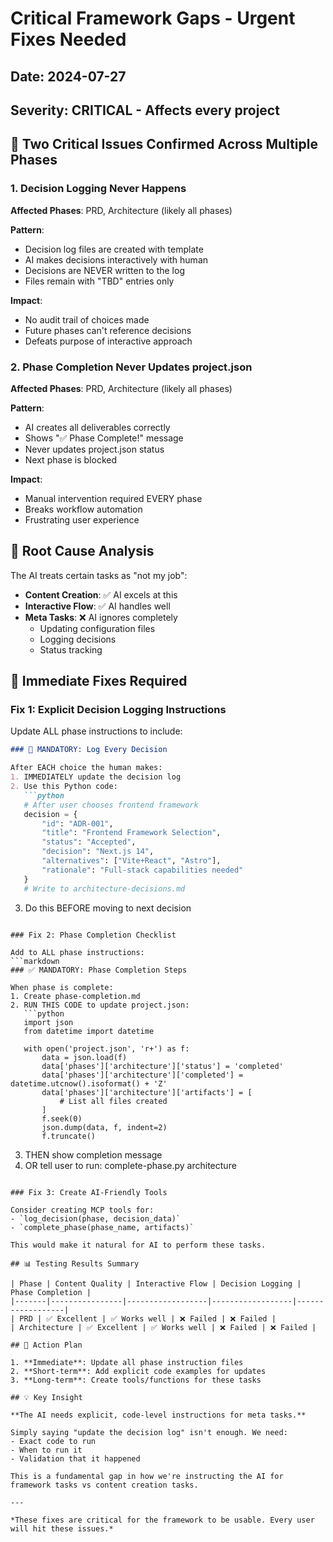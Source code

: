# Critical Framework Gaps - Urgent Fixes Needed

## Date: 2024-07-27
## Severity: CRITICAL - Affects every project

## 🚨 Two Critical Issues Confirmed Across Multiple Phases

### 1. Decision Logging Never Happens
**Affected Phases**: PRD, Architecture (likely all phases)

**Pattern**:
- Decision log files are created with template
- AI makes decisions interactively with human
- Decisions are NEVER written to the log
- Files remain with "TBD" entries only

**Impact**:
- No audit trail of choices made
- Future phases can't reference decisions
- Defeats purpose of interactive approach

### 2. Phase Completion Never Updates project.json
**Affected Phases**: PRD, Architecture (likely all phases)

**Pattern**:
- AI creates all deliverables correctly
- Shows "✅ Phase Complete!" message
- Never updates project.json status
- Next phase is blocked

**Impact**:
- Manual intervention required EVERY phase
- Breaks workflow automation
- Frustrating user experience

## 🎯 Root Cause Analysis

The AI treats certain tasks as "not my job":
- **Content Creation**: ✅ AI excels at this
- **Interactive Flow**: ✅ AI handles well
- **Meta Tasks**: ❌ AI ignores completely
  - Updating configuration files
  - Logging decisions
  - Status tracking

## 🔧 Immediate Fixes Required

### Fix 1: Explicit Decision Logging Instructions

Update ALL phase instructions to include:
```markdown
### 📝 MANDATORY: Log Every Decision

After EACH choice the human makes:
1. IMMEDIATELY update the decision log
2. Use this Python code:
   ```python
   # After user chooses frontend framework
   decision = {
       "id": "ADR-001",
       "title": "Frontend Framework Selection",
       "status": "Accepted",
       "decision": "Next.js 14",
       "alternatives": ["Vite+React", "Astro"],
       "rationale": "Full-stack capabilities needed"
   }
   # Write to architecture-decisions.md
   ```
3. Do this BEFORE moving to next decision
```

### Fix 2: Phase Completion Checklist

Add to ALL phase instructions:
```markdown
### ✅ MANDATORY: Phase Completion Steps

When phase is complete:
1. Create phase-completion.md
2. RUN THIS CODE to update project.json:
   ```python
   import json
   from datetime import datetime
   
   with open('project.json', 'r+') as f:
       data = json.load(f)
       data['phases']['architecture']['status'] = 'completed'
       data['phases']['architecture']['completed'] = datetime.utcnow().isoformat() + 'Z'
       data['phases']['architecture']['artifacts'] = [
           # List all files created
       ]
       f.seek(0)
       json.dump(data, f, indent=2)
       f.truncate()
   ```
3. THEN show completion message
4. OR tell user to run: complete-phase.py architecture
```

### Fix 3: Create AI-Friendly Tools

Consider creating MCP tools for:
- `log_decision(phase, decision_data)`
- `complete_phase(phase_name, artifacts)`

This would make it natural for AI to perform these tasks.

## 📊 Testing Results Summary

| Phase | Content Quality | Interactive Flow | Decision Logging | Phase Completion |
|-------|----------------|------------------|------------------|------------------|
| PRD | ✅ Excellent | ✅ Works well | ❌ Failed | ❌ Failed |
| Architecture | ✅ Excellent | ✅ Works well | ❌ Failed | ❌ Failed |

## 🚀 Action Plan

1. **Immediate**: Update all phase instruction files
2. **Short-term**: Add explicit code examples for updates
3. **Long-term**: Create tools/functions for these tasks

## 💡 Key Insight

**The AI needs explicit, code-level instructions for meta tasks.**

Simply saying "update the decision log" isn't enough. We need:
- Exact code to run
- When to run it
- Validation that it happened

This is a fundamental gap in how we're instructing the AI for framework tasks vs content creation tasks.

---

*These fixes are critical for the framework to be usable. Every user will hit these issues.*
